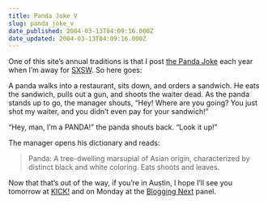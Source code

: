 ```yaml
---
title: Panda Joke V
slug: panda_joke_v
date_published: 2004-03-13T04:09:16.000Z
date_updated: 2004-03-13T04:09:16.000Z
---
```


One of this site’s annual traditions is that I post [the Panda Joke](/2003/03/08/panda_joke_iv) each year when I’m away for [SXSW](http://www.sxsw.com). So here goes:

A panda walks into a restaurant, sits down, and orders a sandwich. He eats the sandwich, pulls out a gun, and shoots the waiter dead. As the panda stands up to go, the manager shouts, “Hey! Where are you going? You just shot my waiter, and you didn’t even pay for your sandwich!”

“Hey, man, I’m a PANDA!” the panda shouts back. “Look it up!”

The manager opens his dictionary and reads:

> Panda: A tree-dwelling marsupial of Asian origin, characterized by distinct black and white coloring. Eats shoots and leaves.

Now that that’s out of the way, if you’re in Austin, I hope I’ll see you tomorrow at [KICK!](/kick) and on Monday at the [Blogging Next](http://www.sxsw.com/interactive/panels/index.php?action=detail&amp;con=ia&amp;id=63) panel.
